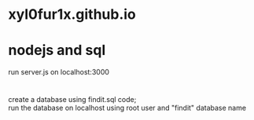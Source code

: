 # xyl0fur1x.github.io


# nodejs and sql 

run server.js on localhost:3000
#
create a database using findit.sql code;          
run the database on localhost using root user and "findit" database name
